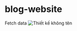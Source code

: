# blog-website

Fetch data
![Thiết kế không tên](https://user-images.githubusercontent.com/75199998/150731269-09e41e2f-41ec-4cd4-b7cc-86b7b4521460.gif)

